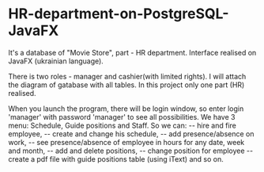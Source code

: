 # HR-department-on-PostgreSQL-JavaFX
It's a database of "Movie Store", part - HR department. Interface realised on JavaFX (ukrainian language).

There is two roles - manager and cashier(with limited rights). 
I will attach the diagram of gatabase with all tables. In this project only one part (HR) realised.

When you launch the program, there will be login window, so enter login 'manager' with password 'manager' to see all possibilities.
We have 3 menu: Schedule, Guide positions and Staff. So we can:
-- hire and fire employee, 
-- create and change his schedule, 
-- add presence/absence on work,
-- see presence/absence of employee in hours for any date, week and month,
-- add and delete positions,
-- change position for employee
-- create a pdf file with guide positions table (using iText) and so on.

